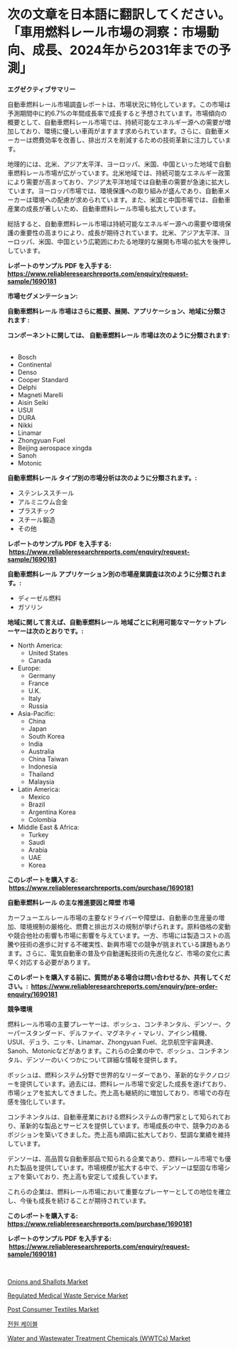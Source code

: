 <p><h1>次の文章を日本語に翻訳してください。「車用燃料レール市場の洞察：市場動向、成長、2024年から2031年までの予測」</h1></p><p><strong>エグゼクティブサマリー</strong></p>
<p><p>自動車燃料レール市場調査レポートは、市場状況に特化しています。この市場は予測期間中に約6.7%の年間成長率で成長すると予想されています。市場傾向の概要として、自動車燃料レール市場では、持続可能なエネルギー源への需要が増加しており、環境に優しい車両がますます求められています。さらに、自動車メーカーは燃費効率を改善し、排出ガスを削減するための技術革新に注力しています。</p><p>地理的には、北米、アジア太平洋、ヨーロッパ、米国、中国といった地域で自動車燃料レール市場が広がっています。北米地域では、持続可能なエネルギー政策により需要が高まっており、アジア太平洋地域では自動車の需要が急速に拡大しています。ヨーロッパ市場では、環境保護への取り組みが盛んであり、自動車メーカーは環境への配慮が求められています。また、米国と中国市場では、自動車産業の成長が著しいため、自動車燃料レール市場も拡大しています。</p><p>総括すると、自動車燃料レール市場は持続可能なエネルギー源への需要や環境保護の重要性の高まりにより、成長が期待されています。北米、アジア太平洋、ヨーロッパ、米国、中国という広範囲にわたる地理的な展開も市場の拡大を後押ししています。</p></p>
<p><strong>レポートのサンプル PDF を入手する: <a href="https://www.reliableresearchreports.com/enquiry/request-sample/1690181">https://www.reliableresearchreports.com/enquiry/request-sample/1690181</a></strong></p>
<p><strong>市場セグメンテーション:</strong></p>
<p><strong> 自動車燃料レール 市場はさらに概要、展開、アプリケーション、地域に分類されます :</strong></p>
<p><strong>コンポーネントに関しては、 自動車燃料レール 市場は次のように分類されます: &nbsp;</strong></p>
<p><ul><li>Bosch</li><li>Continental</li><li>Denso</li><li>Cooper Standard</li><li>Delphi</li><li>Magneti Marelli</li><li>Aisin Seiki</li><li>USUI</li><li>DURA</li><li>Nikki</li><li>Linamar</li><li>Zhongyuan Fuel</li><li>Beijing aerospace xingda</li><li>Sanoh</li><li>Motonic</li></ul></p>
<p><strong> 自動車燃料レール タイプ別の市場分析は次のように分類されます。:</strong></p>
<p><ul><li>ステンレススチール</li><li>アルミニウム合金</li><li>プラスチック</li><li>スチール鍛造</li><li>その他</li></ul></p>
<p><strong>レポートのサンプル PDF を入手する: &nbsp;<a href="https://www.reliableresearchreports.com/enquiry/request-sample/1690181">https://www.reliableresearchreports.com/enquiry/request-sample/1690181</a></strong></p>
<p><strong> 自動車燃料レール アプリケーション別の市場産業調査は次のように分類されます。:</strong></p>
<p><ul><li>ディーゼル燃料</li><li>ガソリン</li></ul></p>
<p><strong>地域に関して言えば、自動車燃料レール 地域ごとに利用可能なマーケットプレーヤーは次のとおりです。:</strong></p>
<p><ul>
    <li>
        North America:
        <ul>
            <li>United States</li>
            <li>Canada</li>
        </ul>
    </li>
    <li>
        Europe:
        <ul>
            <li>Germany</li>
            <li>France</li>
            <li>U.K.</li>
            <li>Italy</li>
            <li>Russia</li>
        </ul>
    </li>
    <li>
        Asia-Pacific:
        <ul>
            <li>China</li>
            <li>Japan</li>
            <li>South Korea</li>
            <li>India</li>
            <li>Australia</li>
            <li>China Taiwan</li>
            <li>Indonesia</li>
            <li>Thailand</li>
            <li>Malaysia</li>
        </ul>
    </li>
    <li>
        Latin America:
        <ul>
            <li>Mexico</li>
            <li>Brazil</li>
            <li>Argentina Korea</li>
            <li>Colombia</li>
        </ul>
    </li>
    <li>
        Middle East & Africa:
        <ul>
            <li>Turkey</li>
            <li>Saudi</li>
            <li>Arabia</li>
            <li>UAE</li>
            <li>Korea</li>
        </ul>
    </li>
    </ul></p>
<p><strong>このレポートを購入する: &nbsp;<a href="https://www.reliableresearchreports.com/purchase/1690181">https://www.reliableresearchreports.com/purchase/1690181</a></strong></p>
<p><strong>自動車燃料レール の主な推進要因と障壁 市場</strong></p>
<p><p>カーフューエルレール市場の主要なドライバーや障壁は、自動車の生産量の増加、環境規制の厳格化、燃費と排出ガスの規制が挙げられます。原料価格の変動や競合他社の影響も市場に影響を与えています。一方、市場には製造コストの高騰や技術の進歩に対する不確実性、新興市場での競争が挑まれている課題もあります。さらに、電気自動車の普及や自動運転技術の先進化など、市場の変化に素早く対応する必要があります。</p></p>
<p><strong>このレポートを購入する前に、質問がある場合は問い合わせるか、共有してください。:&nbsp; <a href="https://www.reliableresearchreports.com/enquiry/pre-order-enquiry/1690181">https://www.reliableresearchreports.com/enquiry/pre-order-enquiry/1690181</a></strong></p>
<p><strong>競争環境</strong></p>
<p><p>燃料レール市場の主要プレーヤーは、ボッシュ、コンチネンタル、デンソー、クーパースタンダード、デルファイ、マグネティ・マレリ、アイシン精機、USUI、デュラ、ニッキ、Linamar、Zhongyuan Fuel、北京航空宇宙興達、Sanoh、Motonicなどがあります。これらの企業の中で、ボッシュ、コンチネンタル、デンソーのいくつかについて詳細な情報を提供します。</p><p>ボッシュは、燃料システム分野で世界的なリーダーであり、革新的なテクノロジーを提供しています。過去には、燃料レール市場で安定した成長を遂げており、市場シェアを拡大してきました。売上高も継続的に増加しており、市場での存在感を強化しています。</p><p>コンチネンタルは、自動車産業における燃料システムの専門家として知られており、革新的な製品とサービスを提供しています。市場成長の中で、競争力のあるポジションを築いてきました。売上高も順調に拡大しており、堅調な業績を維持しています。</p><p>デンソーは、高品質な自動車部品で知られる企業であり、燃料レール市場でも優れた製品を提供しています。市場規模が拡大する中で、デンソーは堅固な市場シェアを築いており、売上高も安定して成長しています。</p><p>これらの企業は、燃料レール市場において重要なプレーヤーとしての地位を確立し、今後も成長を続けることが期待されています。</p></p>
<p><strong>このレポートを購入する: &nbsp; <a href="https://www.reliableresearchreports.com/purchase/1690181">https://www.reliableresearchreports.com/purchase/1690181</a></strong></p>
<p><strong>レポートのサンプル PDF を入手する: &nbsp;<a href="https://www.reliableresearchreports.com/enquiry/request-sample/1690181">https://www.reliableresearchreports.com/enquiry/request-sample/1690181</a></strong><strong></strong></p>
<p>&nbsp;</p>
<p><p><a href="https://view.publitas.com/reportprime-1/onions-and-shallots-market-analysis-examines-its-scope-on-growth-opportunities-and-forecasted-trends-spanning-from-2024-to-2031/">Onions and Shallots Market</a></p><p><a href="https://issuu.com/reportprime-2/docs/regulated-medical-waste-service-market-size-2030.p">Regulated Medical Waste Service Market</a></p><p><a href="https://issuu.com/reportprime-2/docs/post-consumer-textiles-market-size-2030.pptx">Post Consumer Textiles Market</a></p><p><a href="https://github.com/vs019sa3m8x/Market-Research-Report-List-1/blob/main/9120646192825.md">전원 케이블</a></p><p><a href="https://meowing-canidae-761.notion.site/Water-and-Wastewater-Treatment-Chemicals-WWTCs-Market-Centers-on-Aspects-such-as-Market-Growth-Ma-b78faf278edd4fa69bdf52c82db5bdf1">Water and Wastewater Treatment Chemicals (WWTCs) Market</a></p></p>